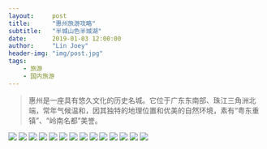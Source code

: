 ```yaml
---
layout:     post
title:      "惠州旅游攻略"
subtitle:   "半城山色半城湖"
date:       2019-01-03 12:00:00
author:     "Lin Joey"
header-img: "img/post.jpg"
tags:
    - 旅游
    - 国内旅游
---
```


>惠州是一座具有悠久文化的历史名城。它位于广东东南部、珠江三角洲北端，常年气候温和，因其独特的地理位置和优美的自然环境，素有“粤东重镇”、“岭南名都”美誉。

![](https://linjoey-image.oss-cn-beijing.aliyuncs.com/我是驴友-惠州旅游攻略_页面_01.jpg)
![](https://linjoey-image.oss-cn-beijing.aliyuncs.com/我是驴友-惠州旅游攻略_页面_02.jpg)
![](https://linjoey-image.oss-cn-beijing.aliyuncs.com/我是驴友-惠州旅游攻略_页面_03.jpg)
![](https://linjoey-image.oss-cn-beijing.aliyuncs.com/我是驴友-惠州旅游攻略_页面_04.jpg)
![](https://linjoey-image.oss-cn-beijing.aliyuncs.com/我是驴友-惠州旅游攻略_页面_05.jpg)
![](https://linjoey-image.oss-cn-beijing.aliyuncs.com/我是驴友-惠州旅游攻略_页面_06.jpg)
![](https://linjoey-image.oss-cn-beijing.aliyuncs.com/我是驴友-惠州旅游攻略_页面_07.jpg)
![](https://linjoey-image.oss-cn-beijing.aliyuncs.com/我是驴友-惠州旅游攻略_页面_08.jpg)
![](https://linjoey-image.oss-cn-beijing.aliyuncs.com/我是驴友-惠州旅游攻略_页面_09.jpg)
![](https://linjoey-image.oss-cn-beijing.aliyuncs.com/我是驴友-惠州旅游攻略_页面_10.jpg)
![](https://linjoey-image.oss-cn-beijing.aliyuncs.com/我是驴友-惠州旅游攻略_页面_11.jpg)
![](https://linjoey-image.oss-cn-beijing.aliyuncs.com/我是驴友-惠州旅游攻略_页面_12.jpg)
![](https://linjoey-image.oss-cn-beijing.aliyuncs.com/我是驴友-惠州旅游攻略_页面_13.jpg)
![](https://linjoey-image.oss-cn-beijing.aliyuncs.com/我是驴友-惠州旅游攻略_页面_14.jpg)
